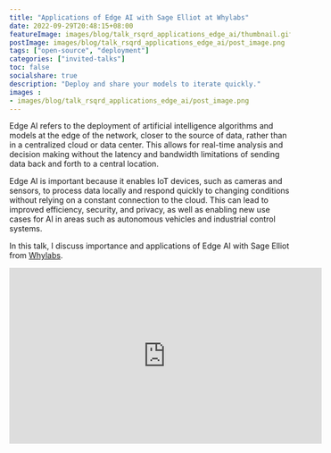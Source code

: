 ```yaml
---
title: "Applications of Edge AI with Sage Elliot at Whylabs"
date: 2022-09-29T20:48:15+08:00
featureImage: images/blog/talk_rsqrd_applications_edge_ai/thumbnail.gif
postImage: images/blog/talk_rsqrd_applications_edge_ai/post_image.png
tags: ["open-source", "deployment"]
categories: ["invited-talks"]
toc: false
socialshare: true
description: "Deploy and share your models to iterate quickly."
images : 
- images/blog/talk_rsqrd_applications_edge_ai/post_image.png
---
```


Edge AI refers to the deployment of artificial intelligence algorithms and models at the edge of the network, closer to the source of data, rather than in a centralized cloud or data center. This allows for real-time analysis and decision making without the latency and bandwidth limitations of sending data back and forth to a central location. 

Edge AI is important because it enables IoT devices, such as cameras and sensors, to process data locally and respond quickly to changing conditions without relying on a constant connection to the cloud. This can lead to improved efficiency, security, and privacy, as well as enabling new use cases for AI in areas such as autonomous vehicles and industrial control systems.

In this talk, I discuss importance and applications of Edge AI with Sage Elliot from [Whylabs](https://whylabs.ai/).

<iframe width="560" height="315" src="https://www.youtube-nocookie.com/embed/JD0wQK2agSs" title="YouTube video player" frameborder="0" allow="accelerometer; autoplay; clipboard-write; encrypted-media; gyroscope; picture-in-picture; web-share" allowfullscreen></iframe>